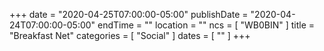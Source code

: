 +++
date = "2020-04-25T07:00:00-05:00"
publishDate = "2020-04-24T07:00:00-05:00"
endTime = ""
location = ""
ncs = [ "WB0BIN" ]
title = "Breakfast Net"
categories = [ "Social" ]
dates = [ "" ]
+++
